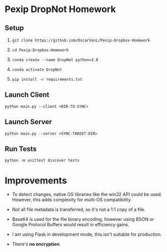 # Pexip DropNot Homework

## Setup

1. `git clone https://github.com/OscarVanL/Pexip-Dropbox-Homework`

2. `cd Pexip-Dropbox-Homework`

3. `conda create --name DropNot python=3.8`

4. `conda activate DropNot`

5. `pip install -r requirements.txt`

## Launch Client

`python main.py --client <DIR-TO-SYNC>`

## Launch Server

`python main.py --server <SYNC-TARGET-DIR>`

## Run Tests

`python -m unittest discover tests`


# Improvements

* To detect changes, native OS libraries like the win32 API could be used. However, this adds complexity for multi-OS compatibility.

* Not all file metadata is transferred, so it's not a 1:1 copy of a file.

* Base64 is used for the file binary encoding, however using BSON or Google Protocol Buffers would result in efficiency gains.

* I am using Flask in development mode, this isn't suitable for production.

* There's **no encryption**.


